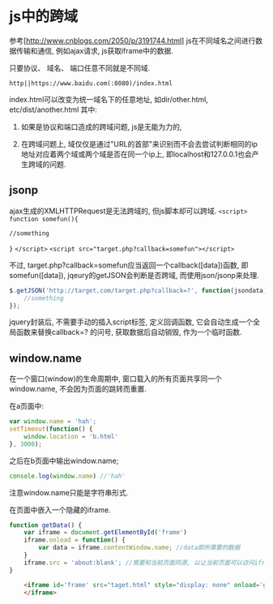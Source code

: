 # js中的跨域

参考[http://www.cnblogs.com/2050/p/3191744.html]
js在不同域名之间进行数据传输和通信, 例如ajax请求, js获取iframe中的数据. 

只要协议、 域名、 端口任意不同就是不同域. 

`http||https://www.baidu.com(:8080)/index.html` 

index.html可以改变为统一域名下的任意地址, 如dir/other.html, etc/dist/another.html
其中: 

1. 如果是协议和端口造成的跨域问题, js是无能为力的, 

2. 在跨域问题上, 域仅仅是通过"URL的首部"来识别而不会去尝试判断相同的ip地址对应着两个域或两个域是否在同一个ip上, 即localhost和127.0.0.1也会产生跨域的问题. 

## jsonp

ajax生成的XMLHTTPRequest是无法跨域的, 但js脚本却可以跨域. 
`<script>` 
`function somefun(){` 

`//something` 

`}` 
`</script>` 
`<script src="target.php?callback=somefun"></script>` 

不过, target.php?callback=somefun应当返回一个callback([data])函数, 即somefun([data]), jqeury的getJSON会判断是否跨域, 而使用json/jsonp来处理. 

``` js
$.getJSON('http://target.com/target.php?callback=?', function(jsondata) {
    //something
});
```

jquery封装后, 不需要手动的插入script标签, 定义回调函数, 它会自动生成一个全局函数来替换callback=? 的问号, 获取数据后自动销毁, 作为一个临时函数. 

## window.name

在一个窗口(window)的生命周期中, 窗口载入的所有页面共享同一个window.name, 不会因为页面的跳转而重置. 

在a页面中: 

``` js
var window.name = 'hah';
setTimeout(function() {
    window.location = 'b.html'
}, 3000);
```

之后在b页面中输出window.name; 

``` js
console.log(window.name) //'hah'
```

注意window.name只能是字符串形式. 

在页面中嵌入一个隐藏的iframe. 

``` js
function getData() {
    var iframe = document.getElementById('frame')
    iframe.onload = function() {
        var data = iframe.contentWindow.name; //data即所需要的数据
    }
    iframe.src = 'about:blank'; //需要和当前页面同源, 以让当前页面可以访问iframe。 
}
```

``` html
    <iframe id='frame' src="taget.html" style="display: none" onload='getData()'>
    </iframe>
```

